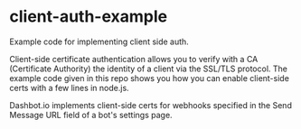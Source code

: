 # client-auth-example
Example code for implementing client side auth.


Client-side certificate authentication allows you to verify with a CA (Certificate Authority) the identity of a client via the SSL/TLS protocol. The example code given in this repo shows you how you can enable client-side certs with a few lines in node.js.


Dashbot.io implements client-side certs for webhooks specified in the Send Message URL field of a bot's settings page.
